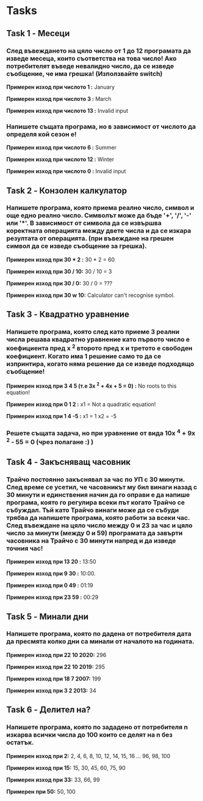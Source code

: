 # Tasks

## Task 1 - Месеци

### След въвеждането на цяло число от 1 до 12 програмата да изведе месеца, които съответства на това число! Ако потребителят въведе невалидно число, да се изведе съобщение, че има грешка! (Използвайте switch) 

**Примерен изход при числото 1 :** January

**Примерен изход при числото 3 :** March

**Примерен изход при числото 13 :** Invalid input
 
### Напишете същата програма, но в зависимост от числото да определя кой сезон е!

**Примерен изход при числото 6 :** Summer

**Примерен изход при числото 12 :** Winter

**Примерен изход при числото 0 :** Invalid input

## Task 2 - Конзолен калкулатор

### Напишете програма, която приема реално число, символ и още едно реално число. Символът може да бъде '+', '/', '-' или '*'. В зависимост от символа да се извършва коректната операцията между двете числа и да се изкара резултата от операцията. (при въвеждане на грешен символ да се изведе съобщение за грешка). 

**Примерен изход при 30 * 2 :** 30 * 2 = 60

**Примерен изход при 30 / 10:** 30 / 10 = 3

**Примерен изход при 30 / 0:** 30 / 0 = ???

**Примерен изход при 30 w 10:** Calculator can't recognise symbol.

## Task 3 - Квадратно уравнение

### Напишете програма, която след като приеме 3 реални числа решава квадратно уравнение като първото число е коефициента пред x <sup>2</sup> второто пред x и третото е свободен коефициент. Когато има 1 решение само то да се изпринтира, когато няма решение да се изведе подходящо съобщение!

**Примерен изход при 3 4 5 (т.е 3x <sup>2</sup> + 4x + 5 = 0) :** No roots to this equation!

**Примерен изход при 0 1 2 :** x1 = Not a quadratic equation!

**Примерен изход при 1 4 -5 :** x1 = 1 x2 = -5

### Решете същата задача, но при уравнение от вида 10x <sup>4</sup> + 9x <sup>2</sup> - 55 = 0 (чрез полагане :) )

## Task 4 - Закъсняващ часовник
### Трайчо постоянно закъснявал за час по УП с 30 минути. След време се усетил, че часовникът му бил винаги назад с 30 минути и единствения начин да го оправи е да напише програма, която го регулира всеки път когато Трайчо се събуждал. Тъй като Трайчо винаги може да се събуди трябва да напишете програма, която работи за всеки час. След въвеждане на цяло число между 0 и 23 за час и цяло число за минути (между 0 и 59) програмата да завърти часовника на Трайчо с 30 минути напред и да изведе точния час!

**Примерен изход при 13 20 :** 13:50

**Примерен изход при 9 30 :** 10:00.

**Примерен изход при 0 49 :** 01:19

**Примерен изход при 23 59 :** 00:29

## Task 5 - Минали дни
### Напишете програма, която по дадена от потребителя дата да пресмята колко дни са минали от началото на годината.

**Примерен изход при 22 10 2020:** 296

**Примерен изход при 22 10 2019:** 295

**Примерен изход при 18 7 2007:** 199

**Примерен изход при 3 2 2013:** 34

## Task 6 - Делител на?
### Напишете програма, която по зададено от потребителя n изкарва всички числа до 100 които се делят на n без остатък.

**Примерен изход при 2:** 2, 4, 6, 8, 10, 12, 14, 15, 16 ... 96, 98, 100

**Примерен изход при 15:** 15, 30, 45, 60, 75, 90 

**Примерен изход при 33:** 33, 66, 99 

**Примерен при 50:** 50, 100 
 
